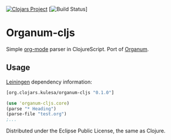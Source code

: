 [![Clojars Project](https://img.shields.io/clojars/v/org.clojars.kulesa/organum-cljs.svg)](https://clojars.org/org.clojars.kulesa/organum-cljs)
[![Build Status](https://travis-ci.org/kulesa/organum-cljs.svg?branch=master)]
# Organum-cljs

Simple [org-mode](http://orgmode.org) parser in ClojureScript. Port of [Organum](https://github.com/seylerius/organum).

## Usage

[Leiningen](http://leiningen.org) dependency information:

``` clojure
[org.clojars.kulesa/organum-cljs "0.1.0"]
```

``` clojure
(use 'organum-cljs.core)
(parse "* Heading")
(parse-file "test.org")
;...
```

Distributed under the Eclipse Public License, the same as Clojure.
